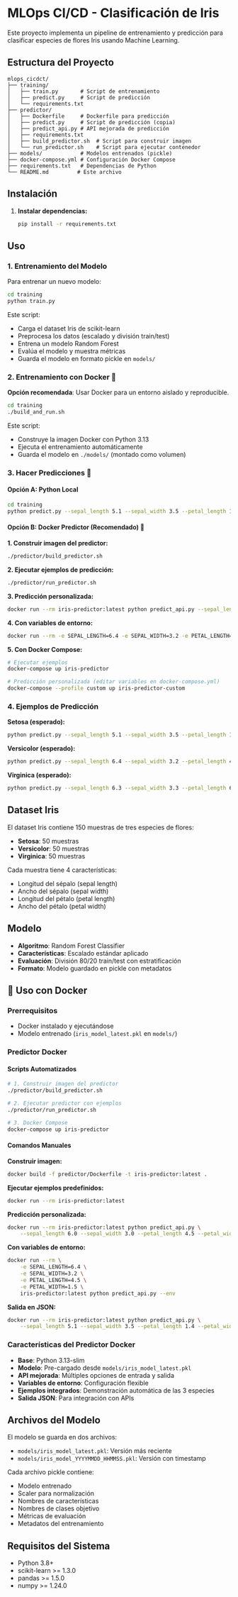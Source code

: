 # MLOps CI/CD - Clasificación de Iris

Este proyecto implementa un pipeline de entrenamiento y predicción para clasificar especies de flores Iris usando Machine Learning.

## Estructura del Proyecto

```
mlops_cicdct/
├── training/
│   ├── train.py       # Script de entrenamiento
│   ├── predict.py     # Script de predicción
│   └── requirements.txt
├── predictor/
│   ├── Dockerfile     # Dockerfile para predicción
│   ├── predict.py     # Script de predicción (copia)
│   ├── predict_api.py # API mejorada de predicción
│   ├── requirements.txt
│   ├── build_predictor.sh  # Script para construir imagen
│   └── run_predictor.sh    # Script para ejecutar contenedor
├── models/            # Modelos entrenados (pickle)
├── docker-compose.yml # Configuración Docker Compose
├── requirements.txt   # Dependencias de Python
└── README.md         # Este archivo
```

## Instalación

1. **Instalar dependencias:**
   ```bash
   pip install -r requirements.txt
   ```

## Uso

### 1. Entrenamiento del Modelo

Para entrenar un nuevo modelo:

```bash
cd training
python train.py
```

Este script:
- Carga el dataset Iris de scikit-learn
- Preprocesa los datos (escalado y división train/test)
- Entrena un modelo Random Forest
- Evalúa el modelo y muestra métricas
- Guarda el modelo en formato pickle en `models/`

### 2. Entrenamiento con Docker 🐳

**Opción recomendada**: Usar Docker para un entorno aislado y reproducible.

```bash
cd training
./build_and_run.sh
```

Este script:
- Construye la imagen Docker con Python 3.13
- Ejecuta el entrenamiento automáticamente
- Guarda el modelo en `./models/` (montado como volumen)

### 3. Hacer Predicciones 🔮

#### Opción A: Python Local
```bash
cd training
python predict.py --sepal_length 5.1 --sepal_width 3.5 --petal_length 1.4 --petal_width 0.2
```

#### Opción B: Docker Predictor (Recomendado) 🐳

**1. Construir imagen del predictor:**
```bash
./predictor/build_predictor.sh
```

**2. Ejecutar ejemplos de predicción:**
```bash
./predictor/run_predictor.sh
```

**3. Predicción personalizada:**
```bash
docker run --rm iris-predictor:latest python predict_api.py --sepal_length 6.0 --sepal_width 3.0 --petal_length 4.5 --petal_width 1.5
```

**4. Con variables de entorno:**
```bash
docker run --rm -e SEPAL_LENGTH=6.4 -e SEPAL_WIDTH=3.2 -e PETAL_LENGTH=4.5 -e PETAL_WIDTH=1.5 iris-predictor:latest python predict_api.py --env
```

**5. Con Docker Compose:**
```bash
# Ejecutar ejemplos
docker-compose up iris-predictor

# Predicción personalizada (editar variables en docker-compose.yml)
docker-compose --profile custom up iris-predictor-custom
```

### 4. Ejemplos de Predicción

**Setosa (esperado):**
```bash
python predict.py --sepal_length 5.1 --sepal_width 3.5 --petal_length 1.4 --petal_width 0.2
```

**Versicolor (esperado):**
```bash
python predict.py --sepal_length 6.4 --sepal_width 3.2 --petal_length 4.5 --petal_width 1.5
```

**Virginica (esperado):**
```bash
python predict.py --sepal_length 6.3 --sepal_width 3.3 --petal_length 6.0 --petal_width 2.5
```

## Dataset Iris

El dataset Iris contiene 150 muestras de tres especies de flores:
- **Setosa**: 50 muestras
- **Versicolor**: 50 muestras  
- **Virginica**: 50 muestras

Cada muestra tiene 4 características:
- Longitud del sépalo (sepal length)
- Ancho del sépalo (sepal width)
- Longitud del pétalo (petal length)
- Ancho del pétalo (petal width)

## Modelo

- **Algoritmo**: Random Forest Classifier
- **Características**: Escalado estándar aplicado
- **Evaluación**: División 80/20 train/test con estratificación
- **Formato**: Modelo guardado en pickle con metadatos

## 🐳 Uso con Docker

### Prerrequisitos
- Docker instalado y ejecutándose
- Modelo entrenado (`iris_model_latest.pkl` en `models/`)

### Predictor Docker

#### Scripts Automatizados
```bash
# 1. Construir imagen del predictor
./predictor/build_predictor.sh

# 2. Ejecutar predictor con ejemplos
./predictor/run_predictor.sh

# 3. Docker Compose
docker-compose up iris-predictor
```

#### Comandos Manuales

**Construir imagen:**
```bash
docker build -f predictor/Dockerfile -t iris-predictor:latest .
```

**Ejecutar ejemplos predefinidos:**
```bash
docker run --rm iris-predictor:latest
```

**Predicción personalizada:**
```bash
docker run --rm iris-predictor:latest python predict_api.py \
    --sepal_length 6.0 --sepal_width 3.0 --petal_length 4.5 --petal_width 1.5
```

**Con variables de entorno:**
```bash
docker run --rm \
    -e SEPAL_LENGTH=6.4 \
    -e SEPAL_WIDTH=3.2 \
    -e PETAL_LENGTH=4.5 \
    -e PETAL_WIDTH=1.5 \
    iris-predictor:latest python predict_api.py --env
```

**Salida en JSON:**
```bash
docker run --rm iris-predictor:latest python predict_api.py \
    --sepal_length 5.1 --sepal_width 3.5 --petal_length 1.4 --petal_width 0.2 --json
```

### Características del Predictor Docker
- **Base**: Python 3.13-slim
- **Modelo**: Pre-cargado desde `models/iris_model_latest.pkl`
- **API mejorada**: Múltiples opciones de entrada y salida
- **Variables de entorno**: Configuración flexible
- **Ejemplos integrados**: Demonstración automática de las 3 especies
- **Salida JSON**: Para integración con APIs

## Archivos del Modelo

El modelo se guarda en dos archivos:
- `models/iris_model_latest.pkl`: Versión más reciente
- `models/iris_model_YYYYMMDD_HHMMSS.pkl`: Versión con timestamp

Cada archivo pickle contiene:
- Modelo entrenado
- Scaler para normalización
- Nombres de características
- Nombres de clases objetivo
- Métricas de evaluación
- Metadatos del entrenamiento

## Requisitos del Sistema

- Python 3.8+
- scikit-learn >= 1.3.0
- pandas >= 1.5.0
- numpy >= 1.24.0